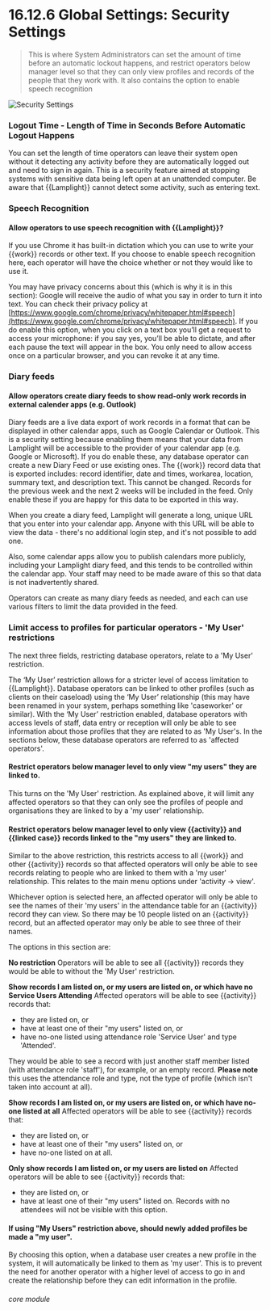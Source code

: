 # 16.12.6 <i class="fas fa-tools"></i> Global Settings: Security Settings

> This is where System Administrators can set the amount of time before an automatic lockout happens, and restrict operators below manager level so that they can only view profiles and records of the people that they work with. It also contains the option to enable speech recognition



![Security Settings](16.12.6a.png)

### Logout Time - Length of Time in Seconds Before Automatic Logout Happens

You can set the length of time operators can leave their system open without it detecting any activity before they are automatically logged out and need to sign in again. This is a security feature aimed at stopping systems with sensitive data being left open at an unattended computer. Be aware that {{Lamplight}} cannot detect some activity, such as entering text. 


### Speech Recognition

#### Allow operators to use speech recognition with {{Lamplight}}?

   If you use Chrome it has built-in dictation which you can use to write your {{work}} records or other text. If you choose to enable speech recognition here, each operator will have the choice whether or not they would like to use it.

   You may have privacy concerns about this (which is why it is in this section): Google will receive the audio of what you say in order to turn it into text. You can check their privacy policy at [https://www.google.com/chrome/privacy/whitepaper.html#speech](https://www.google.com/chrome/privacy/whitepaper.html#speech). If you do enable this option, when you click on a text box you’ll get a request to access your microphone: if you say yes, you’ll be able to dictate, and after each pause the text will appear in the box. You only need to allow access once on a particular browser, and you can revoke it at any time.
   

### Diary feeds

#### Allow operators create diary feeds to show read-only work records in external calender apps (e.g. Outlook)

Diary feeds are a live data export of work records in a format that can be displayed in other calendar apps, such as Google Calendar or Outlook.  This is a security setting because enabling them means that your data from Lamplight will be accessible to the provider of your calendar app (e.g. Google or Microsoft).  If you do enable these, any database operator can create a new Diary Feed or use existing ones.  The {{work}} record data that is exported includes: record identifier, date and times, workarea, location, summary text, and description text.  This cannot be changed.  Records for the previous week and the next 2 weeks will be included in the feed.  Only enable these if you are happy for this data to be exported in this way.  

When you create a diary feed, Lamplight will generate a long, unique URL that you enter into your calendar app.  Anyone with this URL will be able to view the data - there's no additional login step, and it's not possible to add one.

Also, some calendar apps allow you to publish calendars more publicly, including your Lamplight diary feed, and this tends to be controlled within the calendar app.  Your staff may need to be made aware of this so that data is not inadvertently shared.

Operators can create as many diary feeds as needed, and each can use various filters to limit the data provided in the feed.

### Limit access to profiles for particular operators - 'My User' restrictions

The next three fields, restricting database operators, relate to a 'My User' restriction. 

The ‘My User’ restriction allows for a stricter level of access limitation to {{Lamplight}}. Database operators can be linked to other profiles (such as clients on their caseload) using the ‘My User’ relationship (this may have been renamed in your system, perhaps something like 'caseworker' or similar). With the ‘My User’ restriction enabled, database operators with access levels of staff, data entry or reception will only be able to see information about those profiles that they are related to as 'My User's.  In the sections below, these database operators are referred to as 'affected operators'.

#### Restrict operators below manager level to only view "my users" they are linked to.

   This turns on the 'My User' restriction.  As explained above, it will limit any affected operators so that they can only see the profiles of people and organisations they are linked to by a 'my user' relationship.
   
#### Restrict operators below manager level to only view {{activity}} and {{linked case}} records linked to the "my users" they are linked to.
   
   Similar to the above restriction, this restricts access to all {{work}} and other {{activity}} records so that affected operators will only be able to see records relating to people who are linked to them with a 'my user' relationship. This relates to the main menu options under 'activity -> view'.

Whichever option is selected here, an affected operator will only be able to see the names of their 'my users' in the attendance table for an {{activity}} record they can view.  So there may be 10 people listed on an {{activity}} record, but an affected operator may only be able to see three of their names.
   
   The options in this section are:
   
**No restriction** 
Operators will be able to see all {{activity}} records they would be able to without the 'My User' restriction.  

**Show records I am listed on, or my users are listed on, or which have no Service Users Attending** 
Affected operators will be able to see {{activity}} records that:
 - they are listed on, or
 - have at least one of their "my users" listed on, or
 - have no-one listed using attendance role 'Service User' and type 'Attended'.  

They would be able to see a record with just another staff member listed (with attendance role 'staff'), for example, or an empty record.  **Please note** this uses the attendance role and type, not the type of profile (which isn't taken into account at all).

**Show records I am listed on, or my users are listed on, or which have no-one listed at all**
Affected operators will be able to see {{activity}} records that:
 - they are listed on, or
 - have at least one of their "my users" listed on, or
 - have no-one listed on at all.
   
**Only show records I am listed on, or my users are listed on**
Affected operators will be able to see {{activity}} records that:
 - they are listed on, or
 - have at least one of their "my users" listed on.
Records with no attendees will not be visible with this option.

#### If using "My Users" restriction above, should newly added profiles be made a "my user".

   By choosing this option, when a database user creates a new profile in the system, it will automatically be linked to them as 'my user'. This is to prevent the need for another operator with a higher level of access to go in and create the relationship before they can edit information in the profile.
   




###### core module
